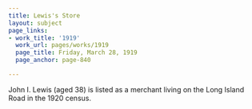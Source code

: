 ```yaml
---
title: Lewis's Store
layout: subject
page_links:
- work_title: '1919'
  work_url: pages/works/1919
  page_title: Friday, March 28, 1919
  page_anchor: page-840

---
```

<p>John I. Lewis (aged 38) is listed as a merchant living on the Long Island Road in the 1920 census.</p>